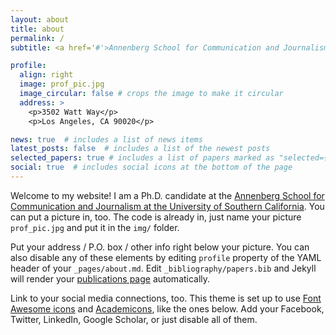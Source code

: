 ```yaml
---
layout: about
title: about
permalink: /
subtitle: <a href='#'>Annenberg School for Communication and Journalism, USC</a>. Los Angeles, California.

profile:
  align: right
  image: prof_pic.jpg
  image_circular: false # crops the image to make it circular
  address: >
    <p>3502 Watt Way</p>
    <p>Los Angeles, CA 90020</p>

news: true  # includes a list of news items
latest_posts: false  # includes a list of the newest posts
selected_papers: true # includes a list of papers marked as "selected={true}"
social: true  # includes social icons at the bottom of the page
---
```


Welcome to my website! I am a Ph.D. candidate at the [Annenberg School for Communication and Journalism at the University of Southern California](https://annenberg.usc.edu). You can put a picture in, too. The code is already in, just name your picture `prof_pic.jpg` and put it in the `img/` folder.

Put your address / P.O. box / other info right below your picture. You can also disable any of these elements by editing `profile` property of the YAML header of your `_pages/about.md`. Edit `_bibliography/papers.bib` and Jekyll will render your [publications page](/al-folio/publications/) automatically.

Link to your social media connections, too. This theme is set up to use [Font Awesome icons](http://fortawesome.github.io/Font-Awesome/) and [Academicons](https://jpswalsh.github.io/academicons/), like the ones below. Add your Facebook, Twitter, LinkedIn, Google Scholar, or just disable all of them.
